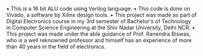 • This is a 16 bit ALU code using Verilog language. 
• This code is done on Vivado, a software by Xilinx design tools.
• This project was made as part of Digital Electronics course in my 3rd semester of Bachelor's of Technology in Computer Science Engineering at the Shiv Nadar University, Delhi NCR.
• This project was made under the able guidance of Prof. Ranendra Biswas, who is a well reknowned professor and himself has an experience of more than 40 years in the field of electronics.
